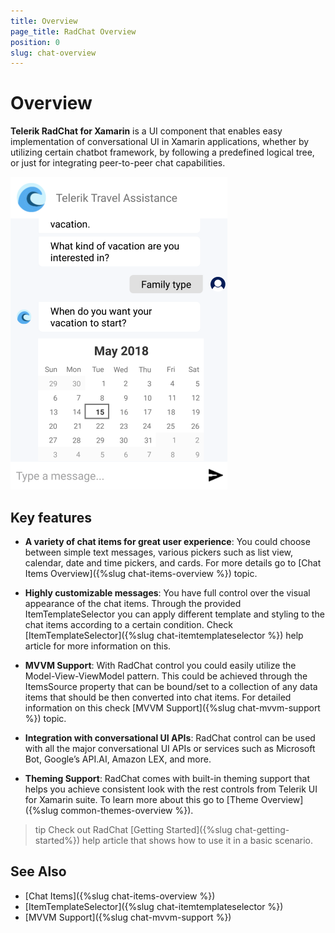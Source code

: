 ```yaml
---
title: Overview
page_title: RadChat Overview
position: 0
slug: chat-overview
---
```


# Overview #

**Telerik RadChat for Xamarin** is a UI component that enables easy implementation of conversational UI in Xamarin applications, whether by utilizing certain chatbot framework, by following a predefined logical tree, or just for integrating peer-to-peer chat capabilities. 

![Chat Overview](images/chat_overview.png)

## Key features

* **A variety of chat items for great user experience**: You could choose between simple text messages, various pickers such as list view, calendar, date and time pickers, and cards. For more details go to [Chat Items Overview]({%slug chat-items-overview %}) topic.

* **Highly customizable messages**: You have full control over the visual appearance of the chat items. Through the provided ItemTemplateSelector you can apply different template and styling to the chat items according to a certain condition. Check [ItemTemplateSelector]({%slug chat-itemtemplateselector %}) help article for more information on this.

* **MVVM Support**: With RadChat control you could easily utilize the Model-View-ViewModel pattern. This could be achieved through the ItemsSource property that can be bound/set to a collection of any data items that should be then converted into chat items. For detailed information on this check [MVVM Support]({%slug chat-mvvm-support %}) topic.

* **Integration with conversational UI APIs**: RadChat control can be used with all the major conversational UI APIs or services such as Microsoft Bot, Google’s API.AI, Amazon LEX, and more. 

* **Theming Support**: RadChat comes with built-in theming support that helps you achieve consistent look with the rest controls from Telerik UI for Xamarin suite. To learn more about this go to [Theme Overview]({%slug common-themes-overview %}).

>tip Check out RadChat [Getting Started]({%slug chat-getting-started%}) help article that shows how to use it in a basic scenario.

## See Also

- [Chat Items]({%slug chat-items-overview %})
- [ItemTemplateSelector]({%slug chat-itemtemplateselector %})
- [MVVM Support]({%slug chat-mvvm-support %})